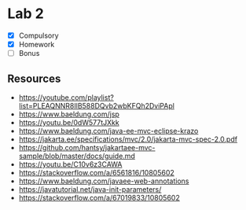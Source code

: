 # Lab 2

* [x] Compulsory
* [x] Homework
* [ ] Bonus

## Resources
* https://youtube.com/playlist?list=PLEAQNNR8IlB588DQvb2wbKFQh2DviPApl
* https://www.baeldung.com/jsp
* https://youtu.be/0dW577tJXkk
* https://www.baeldung.com/java-ee-mvc-eclipse-krazo
* https://jakarta.ee/specifications/mvc/2.0/jakarta-mvc-spec-2.0.pdf
* https://github.com/hantsy/jakartaee-mvc-sample/blob/master/docs/guide.md
* https://youtu.be/C10v6z3CAWA
* https://stackoverflow.com/a/6561816/10805602
* https://www.baeldung.com/javaee-web-annotations
* https://javatutorial.net/java-init-parameters/
* https://stackoverflow.com/a/67019833/10805602